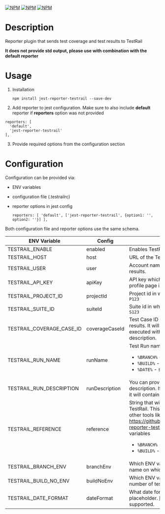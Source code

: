 [![NPM](https://img.shields.io/npm/v/jest-reporter-testrail)](https://www.npmjs.com/package/jest-reporter-testrail) [![NPM](https://img.shields.io/npm/l/jest-reporter-testrail)](https://github.com/DamianOsipiuk/jest-reporter-testrail/blob/master/LICENSE) [![NPM](https://img.shields.io/node/v/jest-reporter-testrail)](https://github.com/DamianOsipiuk/jest-reporter-testrail/blob/master/package.json)

# Description

Reporter plugin that sends test coverage and test results to TestRail

**It does not provide std output, please use with combination with the default reporter**

# Usage

1. Installation

   `npm install jest-reporter-testrail --save-dev`

2. Add reporter to jest configuration. Make sure to also include **default** reporter if **reporters** option was not provided

```
reporters: [
  'default',
  'jest-reporter-testrail'
],
```

3. Provide required options from the configuration section

# Configuration

Configuration can be provided via:

- ENV variables
- configuration file (.testrailrc)
- reporter options in jest config

  `reporters: [ 'default', ['jest-reporter-testrail', {option1: '', option2: ''}] ],`

Both configuration file and reporter options use the same schema.

| ENV Variable              | Config         | Description                                                                                                                                                                                                                                                                                                            |           Default           | Required |
| ------------------------- | -------------- | ---------------------------------------------------------------------------------------------------------------------------------------------------------------------------------------------------------------------------------------------------------------------------------------------------------------------- | :-------------------------: | :------: |
| TESTRAIL_ENABLE           | enabled        | Enables TestRail integration.                                                                                                                                                                                                                                                                                          |           `false`           |          |
| TESTRAIL_HOST             | host           | URL of the TestRail instance.                                                                                                                                                                                                                                                                                          |                             |  `true`  |
| TESTRAIL_USER             | user           | Account name which will be used to push results.                                                                                                                                                                                                                                                                       |                             |  `true`  |
| TESTRAIL_API_KEY          | apiKey         | API key which can be generated on the profile page in TestRail.                                                                                                                                                                                                                                                        |                             |  `true`  |
| TESTRAIL_PROJECT_ID       | projectId      | Project id in which test cases are stored. Ex. `P123`                                                                                                                                                                                                                                                                  |                             |  `true`  |
| TESTRAIL_SUITE_ID         | suiteId        | Suite id in which test cases are stored. Ex. `S123`                                                                                                                                                                                                                                                                    |                             |  `true`  |
| TESTRAIL_COVERAGE_CASE_ID | coverageCaseId | Test Case ID which will be used to post test results. It will appear in Test Run as executed with coverage and results as description.                                                                                                                                                                                 |                             |  `true`  |
| TESTRAIL_RUN_NAME         | runName        | Test Run name. Configurable with variables <ul><li>`%BRANCH%` - see config option `branchEnv`</li><li>`%BUILD%` - see config option `buildNoEnv`</li><li>`%DATE%` - see config option `dateFormat`</li></ul>                                                                                                           | `%BRANCH%#%BUILD% - %DATE%` |          |
| TESTRAIL_RUN_DESCRIPTION  | runDescription | You can provide you own Test Run description. If this option is not configured, it will contain test results and test coverage.                                                                                                                                                                                        |                             |          |
| TESTRAIL_REFERENCE        | reference      | String that will be added to the `refs` field in TestRail. This can enable integration with other tools like https://github.com/DamianOsipiuk/testcafe-reporter-testrail/. Configurable with variables <ul><li>`%BRANCH%` - see config option `branchEnv`</li><li>`%BUILD%` - see config option `buildNoEnv`</li></ul> |                             |          |
| TESTRAIL_BRANCH_ENV       | branchEnv      | Which ENV variable is used to store branch name on which tests are run.                                                                                                                                                                                                                                                |          `BRANCH`           |          |
| TESTRAIL_BUILD_NO_ENV     | buildNoEnv     | Which ENV variable is used to store build number of tests run.                                                                                                                                                                                                                                                         |       `BUILD_NUMBER`        |          |
| TESTRAIL_DATE_FORMAT      | dateFormat     | What date format should be used for `%DATE%` placeholder. https://momentjs.com/ formats supported.                                                                                                                                                                                                                     |    `YYYY-MM-DD HH:mm:ss`    |          |
